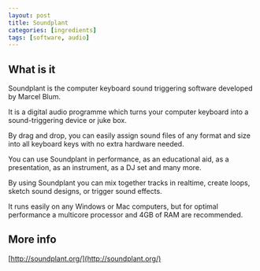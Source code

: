 ```yaml
---
layout: post
title: Soundplant
categories: [ingredients]
tags: [software, audio]
---
```


## What is it

Soundplant is the computer keyboard sound triggering software developed by Marcel Blum.

It is a digital audio programme which turns your computer keyboard into a sound-triggering device or juke box.

By drag and drop, you can easily assign sound files of any format and size into all keyboard keys with no extra hardware needed.

You can use Soundplant in performance, as an educational aid, as a presentation, as an instrument, as a DJ set and many more.

By using Soundplant you can mix together tracks in realtime, create loops, sketch sound designs, or trigger sound effects.

It runs easily on any Windows or Mac computers, but for optimal performance a multicore processor and 4GB of RAM are recommended.

## More info

[http://soundplant.org/](http://soundplant.org/)
